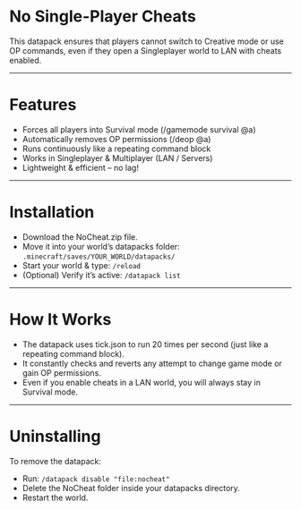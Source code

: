 # No Single-Player Cheats
This datapack ensures that players cannot switch to Creative mode or use OP commands, even if they open a Singleplayer world to LAN with cheats enabled.

---

# Features
- Forces all players into Survival mode (/gamemode survival @a)
- Automatically removes OP permissions (/deop @a)
- Runs continuously like a repeating command block
- Works in Singleplayer & Multiplayer (LAN / Servers)
- Lightweight & efficient – no lag!

---

# Installation
- Download the NoCheat.zip file.
- Move it into your world’s datapacks folder: ``.minecraft/saves/YOUR_WORLD/datapacks/``
- Start your world & type: ``/reload``
- (Optional) Verify it’s active: ``/datapack list``

--- 

# How It Works
- The datapack uses tick.json to run 20 times per second (just like a repeating command block).
- It constantly checks and reverts any attempt to change game mode or gain OP permissions.
- Even if you enable cheats in a LAN world, you will always stay in Survival mode.

---

# Uninstalling

To remove the datapack:

- Run: ``/datapack disable "file:nocheat"``
- Delete the NoCheat folder inside your datapacks directory.
- Restart the world.
